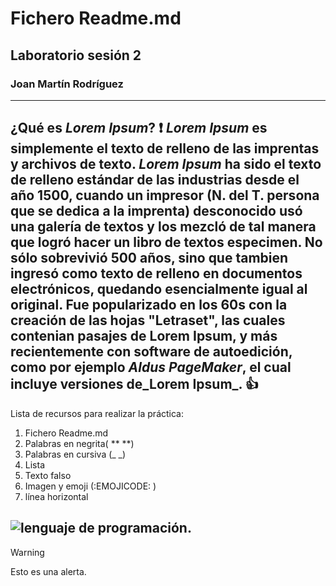 # Fichero Readme.md
## Laboratorio sesión 2
### Joan Martín Rodríguez

----------
**¿Qué es _Lorem Ipsum_?** ❗
_Lorem Ipsum_ es simplemente el texto de relleno de las imprentas y archivos de texto. **_Lorem Ipsum_** ha sido el texto de relleno estándar de las industrias desde el año 1500, cuando un impresor (N. del T. persona que se dedica a la imprenta) desconocido usó una galería de textos y los mezcló de tal manera que logró hacer un libro de textos especimen. No sólo sobrevivió 500 años, sino que tambien ingresó como texto de relleno en documentos electrónicos, quedando esencialmente igual al original. Fue popularizado en los 60s con la creación de las hojas "Letraset", las cuales contenian pasajes de Lorem Ipsum, y más recientemente con software de autoedición, como por ejemplo _Aldus PageMaker_, el cual incluye versiones de_Lorem Ipsum_. 👍
-------------
Lista de recursos para realizar la práctica:
1. Fichero Readme.md
2. Palabras en negrita( ** **)
3. Palabras en cursiva (_ _)
4. Lista
5. Texto falso
6. Imagen y emoji (:EMOJICODE: )
7. línea horizontal

![lenguaje de programación.](https://github.com/Joanmart02/ConversorDec2Bin/assets/145029947/c4a65ec1-c764-4e62-b2e6-7ba88954bd8c)
--------------------------------------------
> [!WARNING]
> Esto es una alerta.
> 
